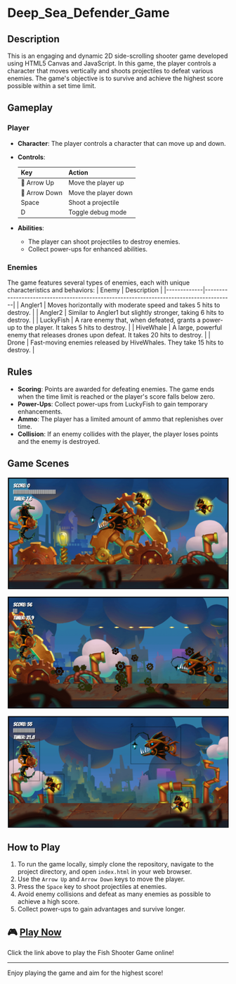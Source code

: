 # Deep_Sea_Defender_Game

## Description
This is an engaging and dynamic 2D side-scrolling shooter game developed using HTML5 Canvas and JavaScript. In this game, the player controls a character that moves vertically and shoots projectiles to defeat various enemies. The game's objective is to survive and achieve the highest score possible within a set time limit.

## Gameplay

### Player
- **Character**: The player controls a character that can move up and down.
- **Controls**:

  | Key        | Action                |
  |------------|-----------------------|
  | 🔼 Arrow Up   | Move the player up    |
  | 🔽 Arrow Down | Move the player down  |
  | Space      | Shoot a projectile    |
  | D          | Toggle debug mode     |

- **Abilities**:
  - The player can shoot projectiles to destroy enemies.
  - Collect power-ups for enhanced abilities.

### Enemies
The game features several types of enemies, each with unique characteristics and behaviors:
| Enemy       | Description                                                                            |
|-------------|----------------------------------------------------------------------------------------|
| Angler1     | Moves horizontally with moderate speed and takes 5 hits to destroy.                    |
| Angler2     | Similar to Angler1 but slightly stronger, taking 6 hits to destroy.                    |
| LuckyFish   | A rare enemy that, when defeated, grants a power-up to the player. It takes 5 hits to destroy. |
| HiveWhale   | A large, powerful enemy that releases drones upon defeat. It takes 20 hits to destroy. |
| Drone       | Fast-moving enemies released by HiveWhales. They take 15 hits to destroy.              |

## Rules
- **Scoring**: Points are awarded for defeating enemies. The game ends when the time limit is reached or the player's score falls below zero.
- **Power-Ups**: Collect power-ups from LuckyFish to gain temporary enhancements.
- **Ammo**: The player has a limited amount of ammo that replenishes over time.
- **Collision**: If an enemy collides with the player, the player loses points and the enemy is destroyed.

## Game Scenes
![scene1](assets/scene1.png)

![scene2](assets/scene2.png)

![scene3](assets/scene3.png)

## How to Play
1. To run the game locally, simply clone the repository, navigate to the project directory, and open `index.html` in your web browser.
2. Use the `Arrow Up` and `Arrow Down` keys to move the player.
3. Press the `Space` key to shoot projectiles at enemies.
4. Avoid enemy collisions and defeat as many enemies as possible to achieve a high score.
5. Collect power-ups to gain advantages and survive longer.


## 🎮 [Play Now](https://deepseadefendergame-harshit-rais-projects.vercel.app/)
Click the link above to play the Fish Shooter Game online!

---

Enjoy playing the game and aim for the highest score!

